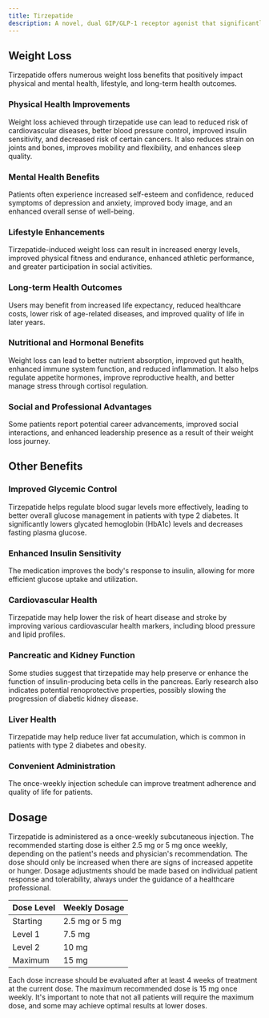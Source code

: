 ```yaml
---
title: Tirzepatide
description: A novel, dual GIP/GLP-1 receptor agonist that significantly improves glycemic control and promotes substantial weight loss in patients with type 2 diabetes.
---
```


## Weight Loss

Tirzepatide offers numerous weight loss benefits that positively impact physical and mental health, lifestyle, and long-term health outcomes.

### Physical Health Improvements

Weight loss achieved through tirzepatide use can lead to reduced risk of cardiovascular diseases, better blood pressure control, improved insulin sensitivity, and decreased risk of certain cancers. It also reduces strain on joints and bones, improves mobility and flexibility, and enhances sleep quality.

### Mental Health Benefits

Patients often experience increased self-esteem and confidence, reduced symptoms of depression and anxiety, improved body image, and an enhanced overall sense of well-being.

### Lifestyle Enhancements

Tirzepatide-induced weight loss can result in increased energy levels, improved physical fitness and endurance, enhanced athletic performance, and greater participation in social activities.

### Long-term Health Outcomes

Users may benefit from increased life expectancy, reduced healthcare costs, lower risk of age-related diseases, and improved quality of life in later years.

### Nutritional and Hormonal Benefits

Weight loss can lead to better nutrient absorption, improved gut health, enhanced immune system function, and reduced inflammation. It also helps regulate appetite hormones, improve reproductive health, and better manage stress through cortisol regulation.

### Social and Professional Advantages

Some patients report potential career advancements, improved social interactions, and enhanced leadership presence as a result of their weight loss journey.

## Other Benefits

### Improved Glycemic Control

Tirzepatide helps regulate blood sugar levels more effectively, leading to better overall glucose management in patients with type 2 diabetes. It significantly lowers glycated hemoglobin (HbA1c) levels and decreases fasting plasma glucose.

### Enhanced Insulin Sensitivity

The medication improves the body's response to insulin, allowing for more efficient glucose uptake and utilization.

### Cardiovascular Health

Tirzepatide may help lower the risk of heart disease and stroke by improving various cardiovascular health markers, including blood pressure and lipid profiles.

### Pancreatic and Kidney Function

Some studies suggest that tirzepatide may help preserve or enhance the function of insulin-producing beta cells in the pancreas. Early research also indicates potential renoprotective properties, possibly slowing the progression of diabetic kidney disease.

### Liver Health

Tirzepatide may help reduce liver fat accumulation, which is common in patients with type 2 diabetes and obesity.

### Convenient Administration

The once-weekly injection schedule can improve treatment adherence and quality of life for patients.

## Dosage

Tirzepatide is administered as a once-weekly subcutaneous injection. The recommended starting dose is either 2.5 mg or 5 mg once weekly, depending on the patient's needs and physician's recommendation. The dose should only be increased when there are signs of increased appetite or hunger. Dosage adjustments should be made based on individual patient response and tolerability, always under the guidance of a healthcare professional.

| Dose Level | Weekly Dosage |
|------------|---------------|
| Starting   | 2.5 mg or 5 mg|
| Level 1    | 7.5 mg        |
| Level 2    | 10 mg         |
| Maximum    | 15 mg         |

Each dose increase should be evaluated after at least 4 weeks of treatment at the current dose. The maximum recommended dose is 15 mg once weekly. It's important to note that not all patients will require the maximum dose, and some may achieve optimal results at lower doses.
